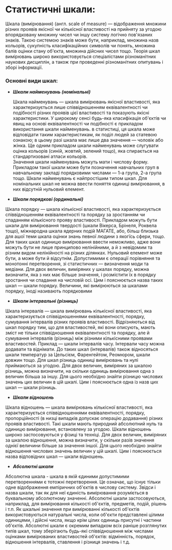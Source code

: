 
#                                                                Статистичні шкали:
   Шкала (вимірювання) (англ. scale of measure) — відображення множини різних проявів якісної чи кількісної властивості на прийняту за угодою впорядковану множину чисел чи іншу систему логічно пов'язаних знаків. Такою системою знаків може бути, наприклад, множина назв кольорів, сукупність класифікаційних символів чи понять, множина балів оцінки стану об'єкта, множина дійсних чисел тощо. Теорія шкал вимірювань широко використовується спеціалістами різноманітних наукових дисциплін, а також при проведенні різноманітних опитувань і зборі інформації.
    
### Основні види шкал:
   * ***Шкали найменувань (номінальні)***
   
      Шкала найменувань — шкала вимірювань якісної властивості, яка характеризується лише співвідношенням еквівалентності чи подібності різних проявів цієї властивості та  показують якісні характеристики. У широкому сенсі будь-яка класифікація об'єктів чи явищ на основі еквівалентності чи подібності є прикладом використання шкали найменувань. 
      в статистиці, ця шкала може відповідати таким характеристикам, як поділ людей за статевою ознакою; в цьому разі шкала має лише два значення — чоловік або жінка. Ще одним прикладом шкали найменувань може слугувати оцінка кольорів (синій, жовтий, зелений тощо), яка спирається на стандартизовані атласи кольорів.      
   Значення шкали найменувань можуть мати і числову форму. Прикладом такої шкали може бути позначення навчальних груп в навчальному закладі порядковими числами — 1-а група, 2-а група тощо. 
   Шкали найменувань є найпростішим типом шкал. Для номінальних шкал не можна ввести поняття одиниці вимірювання, в них відсутній нульовий елемент. 

   * ***Шкали порядкові (ординальні)***
   
   Шкала порядку — шкала кількісної властивості, яка характеризується співвідношенням еквівалентності та порядку за зростанням чи спаданням кількісного прояву властивості. Прикладом можуть бути шкали для вимірювання твердості (шкали Вікерса, Брінеля, Роквела тощо), міжнародна шкала ядерних подій МАГАТЕ, або, більш близька для ашої теми шкала оцінки знань певної людини з якогїсь сфери, тощо.
   Для таких шкал одиницю вимірювання ввести неможливо, адже вони можуть бути не лише принципово нелінійними, а й з невідомим та різним видом нелінійності на різних ділянках. Нульовий елемент може бути, а може бути й відсутнім. Допустимими є операції порівняння та монотонні перетворення, зі статистичних — визначення моди та медіани.
   Для двох величин, виміряних у шкалах порядку, можна визначити, яка з них має більше значення, і розмістити їх в порядку зростання чи спадання на числовій осі. Цим і пояснюється назва таких шкал — шкали порядку.
Величини, які вимірюються за шкалами порядку, іноді називають порядковими
   
   * ***Шкали інтервальні (різниць)***
   
   Шкала інтервалів — шкала вимірювань кількісної властивості, яка характеризується співвідношеннями еквівалентності, порядку, сумування інтервалів різних проявів властивості. Відрізняються від шкал порядку тим, що для властивостей, які вони описують, мають зміст не тільки співвідношення еквівалентності та порядку, але й сумування інтервалів (різниць) між різними кількісними проявами властивостей. Приклад — шкали інтервалів часу. Інтервали часу можна додавати та віднімати. До таких шкал (інтервалів) також відносяться шкали температур за Цельсієм, Фаренгейтом, Реомюром, шкали довжин тощо.
Для шкал різниць одиниці вимірювань та нулі приймаються за угодою. 
Для двох величин, виміряних за шкалою різниць, можна визначити, на скільки одиниць вимірювання одна з величин більша за іншу. Для цього необхідно знайти різницю числових значень цих величин в цій шкалі. Цим і пояснюється одна із назв цих шкал — шкали різниць.
   
   * ***Шкали відношень***
   
  Шкала відношень — шкала вимірювань кількісної властивості, яка характеризується співвідношеннями еквівалентності, порядку, пропорційності (в низці випадків допускає операцію додавання) різних проявів властивості.
Такі шкали мають природний абсолютний нуль та одиницю вимірювання, встановлену за угодою. 
Шкали відношень широко застосовуються у фізиці та техніці.
Для двох величин, виміряних за шкалою відношення, можна визначити, у скільки разів значення однієї величини більше за значення іншої. Для цього необхідно знайти відношення числових значень величин у цій шкалі. Цим і пояснюється назва відповідних шкал — шкали відношень.
   
   * ***Абсолютні шкали***
   
   Абсолютна шкала - шкала в якій єдиними допустимими перетвореннями є тотожні перетворення. Це означає, що існує тільки одне відображення емпіричних об'єктів в числову систему. Звідси і назва шкали, так як для неї єдиність вимірювання розуміється в буквальному абсолютному значенні.
   Абсолютні шкали застосовуються, наприклад, для вимірювання кількості об'єктів, предметів, подій, рішень і т.п. Як шкальні значення при вимірюванні кількості об'єктів використовуються натуральні числа, коли об'єкти представлені цілими одиницями, і дійсні числа, якщо крім цілих одиниць присутні і частини об'єктів.
Абсолютні шкали є окремим випадком всіх раніше розглянутих типів шкал, тому зберігають будь-які співвідношення між числами оцінками вимірюваних властивостей об'єктів: відмінність, порядок, відношення інтервалів, ставлення і різниця значень і т.д.
   
   
    
